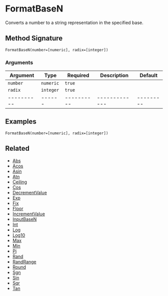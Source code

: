 # FormatBaseN

Converts a number to a string representation in the specified base.

## Method Signature

```
FormatBaseN(number=[numeric], radix=[integer])
```

### Arguments

| Argument   | Type      | Required   | Description   | Default   |
| ---------- | --------- | ---------- | ------------- | --------- |
| `number`   | `numeric` | `true`     |               |           |
| `radix`    | `integer` | `true`     |               |           |
| ---------- | ------    | ---------- | ------------- | --------- |

## Examples

```
FormatBaseN(number=[numeric], radix=[integer])
```

## Related

* [Abs](abs.md)
* [Acos](acos.md)
* [Asin](asin.md)
* [Atn](atn.md)
* [Ceiling](ceiling.md)
* [Cos](cos.md)
* [DecrementValue](decrementvalue.md)
* [Exp](exp.md)
* [Fix](fix.md)
* [Floor](floor.md)
* [IncrementValue](incrementvalue.md)
* [InputBaseN](inputbasen.md)
* [Int](int.md)
* [Log](log.md)
* [Log10](log10.md)
* [Max](max.md)
* [Min](min.md)
* [Pi](pi.md)
* [Rand](rand.md)
* [RandRange](randrange.md)
* [Round](round.md)
* [Sgn](sgn.md)
* [Sin](sin.md)
* [Sqr](sqr.md)
* [Tan](tan.md)
